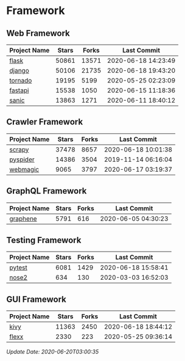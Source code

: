 # Framework

## Web Framework

| Project Name | Stars | Forks | Last Commit |
| ------------ | ----- | ----- | ----------- |
| [flask](https://github.com/pallets/flask) | 50861 | 13571 | 2020-06-18 14:23:49 |
| [django](https://github.com/django/django) | 50106 | 21735 | 2020-06-18 19:43:20 |
| [tornado](https://github.com/tornadoweb/tornado) | 19195 | 5199 | 2020-05-25 02:23:09 |
| [fastapi](https://github.com/tiangolo/fastapi) | 15538 | 1050 | 2020-06-15 11:18:36 |
| [sanic](https://github.com/huge-success/sanic) | 13863 | 1271 | 2020-06-11 18:40:12 |

## Crawler Framework

| Project Name | Stars | Forks | Last Commit |
| ------------ | ----- | ----- | ----------- |
| [scrapy](https://github.com/scrapy/scrapy) | 37478 | 8657 | 2020-06-18 10:01:38 |
| [pyspider](https://github.com/binux/pyspider) | 14386 | 3504 | 2019-11-14 06:16:04 |
| [webmagic](https://github.com/code4craft/webmagic) | 9065 | 3797 | 2020-06-17 03:19:37 |

## GraphQL Framework

| Project Name | Stars | Forks | Last Commit |
| ------------ | ----- | ----- | ----------- |
| [graphene](https://github.com/graphql-python/graphene) | 5791 | 616 | 2020-06-05 04:30:23 |

## Testing Framework

| Project Name | Stars | Forks | Last Commit |
| ------------ | ----- | ----- | ----------- |
| [pytest](https://github.com/pytest-dev/pytest) | 6081 | 1429 | 2020-06-18 15:58:41 |
| [nose2](https://github.com/nose-devs/nose2) | 634 | 130 | 2020-03-03 16:52:03 |

## GUI Framework

| Project Name | Stars | Forks | Last Commit |
| ------------ | ----- | ----- | ----------- |
| [kivy](https://github.com/kivy/kivy) | 11363 | 2450 | 2020-06-18 18:44:12 |
| [flexx](https://github.com/flexxui/flexx) | 2330 | 223 | 2020-05-25 09:36:14 |

*Update Date: 2020-06-20T03:00:35*